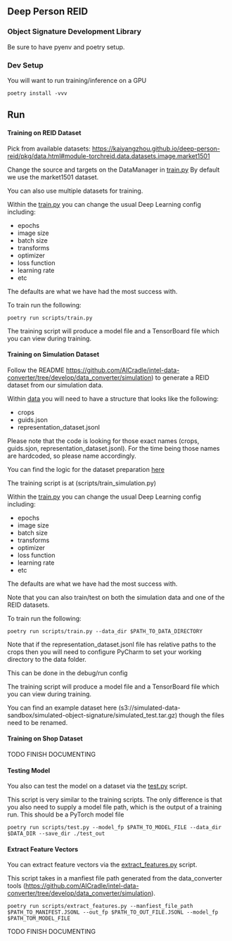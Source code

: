 ## Deep Person REID
### Object Signature Development Library
Be sure to have pyenv and poetry setup.
### Dev Setup
You will want to run training/inference on a GPU
```shell script
poetry install -vvv 
```


## Run
#### Training on REID Dataset
Pick from available datasets: https://kaiyangzhou.github.io/deep-person-reid/pkg/data.html#module-torchreid.data.datasets.image.market1501

Change the source and targets on the DataManager in [train.py](scripts/train.py)
By default we use the market1501 dataset. 

You can also use multiple datasets for training.

Within the [train.py](scripts/train.py) you can change the usual Deep Learning config including:
* epochs 
* image size
* batch size
* transforms
* optimizer
* loss function
* learning rate
* etc

The defaults are what we have had the most success with. 

To train run the following:

```shell script
poetry run scripts/train.py 
```

The training script will produce a model file and a TensorBoard file which you can view during training.

#### Training on Simulation Dataset
Follow the README https://github.com/AICradle/intel-data-converter/tree/develop/data_converter/simulation) to generate a
REID dataset from our simulation data.

Within [data](data) you will need to have a structure that looks like the following:
* crops
* guids.json
* representation_dataset.jsonl

Please note that the code is looking for those exact names (crops, guids.sjon, representation_dataset.jsonl).
For the time being those names are hardcoded, so please name accordingly.
 
You can find the logic for the dataset preparation [here](torchreid/data/datasets/image/miim_simulation.py)

The training script is at (scripts/train_simulation.py)

Within the [train.py](scripts/train_simulation.py) you can change the usual Deep Learning config including:
* epochs 
* image size
* batch size
* transforms
* optimizer
* loss function
* learning rate
* etc

The defaults are what we have had the most success with.

Note that you can also train/test on both the simulation data and one of the REID datasets. 

To train run the following:
```shell script
poetry run scripts/train.py --data_dir $PATH_TO_DATA_DIRECTORY
```

Note that if the representation_dataset.jsonl file has relative paths to the crops then you will need
to configure PyCharm to set your working directory to the data folder. 

This can be done in the debug/run config

The training script will produce a model file and a TensorBoard file which you can view during training.

You can find an example dataset here (s3://simulated-data-sandbox/simulated-object-signature/simulated_test.tar.gz) though
the files need to be renamed.

#### Training on Shop Dataset
TODO FINISH DOCUMENTING


#### Testing Model
You also can test the model on a dataset via the [test.py](scripts/test.py) script.

This script is very similar to the training scripts. The only difference is that you also need to supply a model file path,
which is the output of a training run. This should be a PyTorch model file

```shell script
poetry run scripts/test.py --model_fp $PATH_TO_MODEL_FILE --data_dir $DATA_DIR --save_dir ./test_out
```

#### Extract Feature Vectors
You can extract feature vectors via the  [extract_features.py](scripts/extract_features.py.py) script.

This script takes in a manfiest file path generated from the data_converter tools (https://github.com/AICradle/intel-data-converter/tree/develop/data_converter/simulation).


```shell script
poetry run scripts/extract_features.py --manfiest_file_path $PATH_TO_MANIFEST.JSONL --out_fp $PATH_TO_OUT_FILE.JSONL --model_fp $PATH_TOM_MODEL_FILE
```

TODO FINISH DOCUMENTING